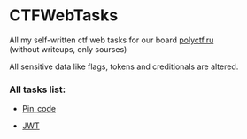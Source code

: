 # CTFWebTasks

All my self-written ctf web tasks for our board [polyctf.ru](https://polyctf.ru/)  
(without writeups, only sourses)

All sensitive data like flags, tokens and creditionals are altered. 


### All tasks list:

- [Pin_code](https://github.com/g0sha1337/CTFWebTasks/tree/main/pin_code)

- [JWT](https://github.com/g0sha1337/CTFWebTasks/tree/main/JWT)
